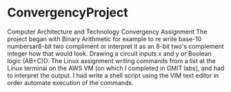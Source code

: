 # ConvergencyProject


Computer Architecture and Technology 
Convergency Assignment
The project began with Binary Arithmetic for example to re write base-10 numbersar8-bit two compliment or interpret it as an 8-bit two's complement integer how that would look. Drawing a circuit inputs x and y or Boolean logic (AB+C)D. The Linux assignment writing commands from a list at the Linux terminal on the AWS VM (on which I completed in GMIT labs), and had to interpret the output. I had write a shell script using the VIM text editor in order automate execution of the commands.
